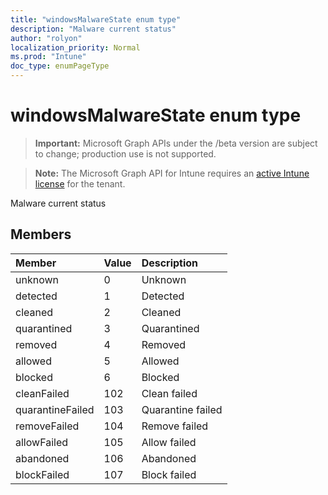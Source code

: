 ```yaml
---
title: "windowsMalwareState enum type"
description: "Malware current status"
author: "rolyon"
localization_priority: Normal
ms.prod: "Intune"
doc_type: enumPageType
---
```


# windowsMalwareState enum type

> **Important:** Microsoft Graph APIs under the /beta version are subject to change; production use is not supported.

> **Note:** The Microsoft Graph API for Intune requires an [active Intune license](https://go.microsoft.com/fwlink/?linkid=839381) for the tenant.

Malware current status

## Members
|Member|Value|Description|
|:---|:---|:---|
|unknown|0|Unknown|
|detected|1|Detected|
|cleaned|2|Cleaned|
|quarantined|3|Quarantined|
|removed|4|Removed|
|allowed|5|Allowed|
|blocked|6|Blocked|
|cleanFailed|102|Clean failed|
|quarantineFailed|103|Quarantine failed|
|removeFailed|104|Remove failed|
|allowFailed|105|Allow failed|
|abandoned|106|Abandoned|
|blockFailed|107|Block failed|



